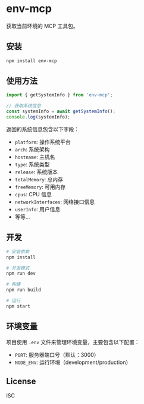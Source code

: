 # env-mcp

获取当前环境的 MCP 工具包。

## 安装

```bash
npm install env-mcp
```

## 使用方法

```typescript
import { getSystemInfo } from 'env-mcp';

// 获取系统信息
const systemInfo = await getSystemInfo();
console.log(systemInfo);
```

返回的系统信息包含以下字段：

- `platform`: 操作系统平台
- `arch`: 系统架构
- `hostname`: 主机名
- `type`: 系统类型
- `release`: 系统版本
- `totalMemory`: 总内存
- `freeMemory`: 可用内存
- `cpus`: CPU 信息
- `networkInterfaces`: 网络接口信息
- `userInfo`: 用户信息
- 等等...

## 开发

```bash
# 安装依赖
npm install

# 开发模式
npm run dev

# 构建
npm run build

# 运行
npm start
```

## 环境变量

项目使用 `.env` 文件来管理环境变量，主要包含以下配置：

- `PORT`: 服务器端口号（默认：3000）
- `NODE_ENV`: 运行环境（development/production）

## License

ISC
